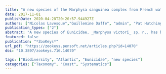 ```yaml
---
title: "A new species of the Marphysa sanguinea complex from French waters (Bay of Biscay, NE Atlantic) (Annelida, Eunicidae)"
date: 2017-11-01
publishDate: 2020-04-28T20:20:57.944927Z
authors: ["Nicolas Lavesque","Guillemine Daffe", "admin", "Pat Hutchings"]
publication_types: ["2"]
abstract: "A new species of Eunicidae, _Marphysa victori_ sp. n., has been identified from Arcachon Bay, Bay of Biscay, NE Atlantic. This new species, belonging to the sanguinea complex, is characterised by branchiae with long filaments from chaetigers 26–34, the presence of four types of pectinate chaetae with first ones present from chaetiger 2, a large number of both pectinate chaetae and compound spinigers, and the pygidium with only one pair of pygidial cirri. An identification key for European species of the genus _Marphysa_ is provided."
featured: false
publication: "*ZooKeys*"
url_pdf: "https://zookeys.pensoft.net/articles.php?id=14070"
doi: "10.3897/zookeys.716.14070"

tags: ["Biodiversity", "Atlantic", "Eunicidae", "new species"]
categories: ["Taxonomy", "Coast", "Systematics"]
---
```


